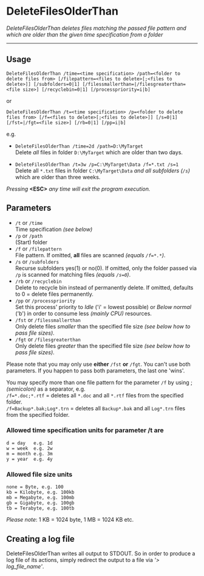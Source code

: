 # DeleteFilesOlderThan
_DeleteFilesOlderThan deletes files matching the passed file pattern and which are older than the given time specification from a folder_

---

## Usage

`DeleteFilesOlderThan /time=<time specification> /path=<folder to delete files from> [/filepattern=<files to delete>[;<files to delete>]] [/subfolders=0|1] [/filessmallerthan=|/filesgreaterthan=<file size>] [/recyclebin=0|1] [/processpriority=i|b]`

   or    

`DeleteFilesOlderThan /t=<time specification> /p=<folder to delete files from> [/f=<files to delete>[;<files to delete>]] [/s=0|1] [/fst=|/fgt=<file size>] [/rb=0|1] [/pp=i|b]`

e.g.

- `DeleteFilesOlderThan /time=2d /path=D:\MyTarget`    
Delete _all_ files in folder `D:\MyTarget` which are older than two days.

- `DeleteFilesOlderThan /t=3w /p=C:\MyTarget\Data /f=*.txt /s=1`    
Delete all `*.txt` files in folder `C:\MyTarget\Data` _and all subfolders (`/s`)_ which are older than three weeks.


_Pressing_ __&lt;ESC&gt;__ _any time will exit the program execution._


## Parameters

- `/t` or `/time`    
Time specification _(see below)_
- `/p` or `/path`    
(Start) folder
- `/f` or `/filepattern`    
File pattern. If omitted, __all__ files are scanned _(equals `/f=*.*`)_.
- `/s` or `/subfolders`    
Recurse subfolders yes(1) or no(0). If omitted, only the folder passed via `/p` is scanned for matching files _(equals `/s=0`)_.
- `/rb` or `/recyclebin`    
Delete to recycle bin instead of permanently delete. If omitted, defaults to 0 = delete files permanently.
-  `/pp` or `/processpriority`    
Set this process' priority to _Idle_ ('i' = lowest possible) or _Below normal_ ('b') in order to consume less _(mainly CPU)_ resources.
- `/fst` or `/filessmallerthan`    
Only delete files _smaller_ than the specified file size _(see below how to pass file sizes)_.
- `/fgt` or `/filesgreaterthan`    
Only delete files _greater_ than the specified file size _(see below how to pass file sizes)_.

Please note that you may only use __either__ `/fst` __or__ `/fgt`. You can't use both parameters. If you happen to pass both parameters, the last one 'wins'.

You may specify more than one file pattern for the parameter `/f` by using ; _(semicolon)_ as a separator, e.g.    
`/f=*.doc;*.rtf` = deletes all `*.doc` and all `*.rtf` files from the specified folder.    
`/f=Backup*.bak;Log*.trn` = deletes all `Backup*.bak` and all `Log*.trn` files from the specified folder.

### Allowed time specification units for parameter /t are
    d = day   e.g. 1d
    w = week  e.g. 2w
    m = month e.g. 3m
    y = year  e.g. 4y

### Allowed file size units
    none = Byte, e.g. 100
    kb = Kilobyte, e.g. 100kb
    mb = Megabyte, e.g. 100mb
    gb = Gigabyte, e.g. 100gb
    tb = Terabyte, e.g. 100tb

_Please note_: 1 KB = 1024 byte, 1 MB = 1024 KB etc.


## Creating a log file

DeleteFilesOlderThan writes all output to STDOUT. So in order to produce a log file of its actions, simply redirect the output to a file via _'> log\_file\_name'_.